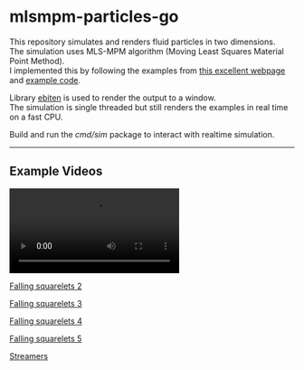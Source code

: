 # mlsmpm-particles-go

This repository simulates and renders fluid particles in two dimensions.   
The simulation uses MLS-MPM algorithm (Moving Least Squares Material Point Method).  
I implemented this by following the examples from [this excellent webpage](https://nialltl.neocities.org/articles/mpm_guide.html) and [example code](https://github.com/nialltl/incremental_mpm).

Library [ebiten](https://github.com/hajimehoshi/ebiten/issues) is used to render the output to a window.  
The simulation is single threaded but still renders the examples in real time on a fast CPU.

Build and run the _cmd/sim_ package to interact with realtime simulation.

---

## Example Videos

![Falling squarelets 1](renders/i-0-30.mp4?raw=true "Falling squarelets 1")

[Falling squarelets 2](renders/i-60-30.mkv?raw=true "Falling squarelets 2")

[Falling squarelets 3](renders/i-120-30.mkv?raw=true "Falling squarelets 3")

[Falling squarelets 4](renders/i-180-30.mkv?raw=true "Falling squarelets 4")

[Falling squarelets 5](renders/i-210-30.mkv?raw=true "Falling squarelets 5")

[Streamers](renders/output-s-rendered512-144-interp.mkv "Particle streamers")